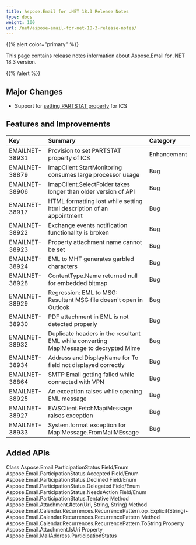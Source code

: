 ```yaml
---
title: Aspose.Email for .NET 18.3 Release Notes
type: docs
weight: 100
url: /net/aspose-email-for-net-18-3-release-notes/
---
```


{{% alert color="primary" %}} 

This page contains release notes information about Aspose.Email for .NET 18.3 version.

{{% /alert %}} 
## **Major Changes**
- Support for [setting PARTSTAT property](/email/net/working-with-appointments/#workingwithappointments-setparticipantsstatusofappointmentattendees) for ICS
## **Features and Improvements**

|**Key**|**Summary**|**Category**|
| :- | :- | :- |
|EMAILNET-38931|Provision to set PARTSTAT property of ICS|Enhancement|
|EMAILNET-38879|ImapClient StartMonitoring consumes large processor usage|Bug|
|EMAILNET-38906|ImapClient.SelectFolder takes longer than older version of API|Bug|
|EMAILNET-38917|HTML formatting lost while setting html description of an appointment|Bug|
|EMAILNET-38922|Exchange events notification functionality is broken|Bug|
|EMAILNET-38923|Property attachment name cannot be set|Bug|
|EMAILNET-38924|EML to MHT generates garbled characters|Bug|
|EMAILNET-38928|ContentType.Name returned null for embedded bitmap|Bug|
|EMAILNET-38929|Regression: EML to MSG: Resultant MSG file doesn't open in Outlook|Bug|
|EMAILNET-38930|PDF attachment in EML is not detected properly|Bug|
|EMAILNET-38932|Duplicate headers in the resultant EML while converting MapiMessage to decrypted Mime|Bug|
|EMAILNET-38934|Address and DisplayName for To field not displayed correctly|Bug|
|EMAILNET-38864|SMTP Email getting failed while connected with VPN|Bug|
|EMAILNET-38925|An exception raises while opening EML message|Bug|
|EMAILNET-38927|EWSClient.FetchMapiMessage raises exception|Bug|
|EMAILNET-38933|System.format exception for MapiMessage.FromMailMEssage|Bug|

## **Added APIs**
Class Aspose.Email.ParticipationStatus
Field/Enum Aspose.Email.ParticipationStatus.Accepted
Field/Enum Aspose.Email.ParticipationStatus.Declined
Field/Enum Aspose.Email.ParticipationStatus.Delegated
Field/Enum Aspose.Email.ParticipationStatus.NeedsAction
Field/Enum Aspose.Email.ParticipationStatus.Tentative
Method Aspose.Email.Attachment.#ctor(Uri, String, String)
Method Aspose.Email.Calendar.Recurrences.RecurrencePattern.op_Explicit(String)~Aspose.Email.Calendar.Recurrences.RecurrencePattern
Method Aspose.Email.Calendar.Recurrences.RecurrencePattern.ToString
Property Aspose.Email.Attachment.IsUri
Property Aspose.Email.MailAddress.ParticipationStatus


